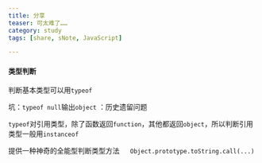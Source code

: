 ```yaml
---
title: 分享
teaser:	可太难了……
category: study
tags: [share, sNote, JavaScript]

---
```


#### 类型判断

判断基本类型可以用`typeof`

坑：`typeof null`输出`object` ：历史遗留问题

`typeof`对引用类型，除了函数返回`function`，其他都返回`object`，所以判断引用类型一般用`instanceof`

提供一种神奇的全能型判断类型方法`	Object.prototype.toString.call(...)`



